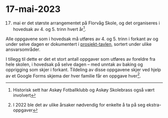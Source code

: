 # 17-mai-2023

17. mai er det største arrangementet på Florvåg Skole, og det organiseres i hovedsak av 4. og 5. trinn hvert år[^1].

Alle oppgavene som i hovedsak må utføres av 4. og 5. trinn i forkant av og under selve dagen er dokumentert i [prosjekt-tavlen](https://github.com/orgs/florvagfau/projects/1), sortert under ulike ansvarsområder.

I tillegg til dette er det et stort antall oppgaver som utføres av foreldre fra hele skolen, i hovedsak på selve dagen – med unntak av baking og opprigging som skjer i forkant. Tildeling av disse oppgavene skjer ved hjelp av et Google Forms skjema der hver familie får en oppgave hver[^2].



[^1]: Historisk sett har Askøy Fotballklubb og Askøy Skolebrass også vært involvert
[^2]: I 2022 ble det av ulike årsaker nødvendig for enkelte å ta på seg ekstra-oppgaver
